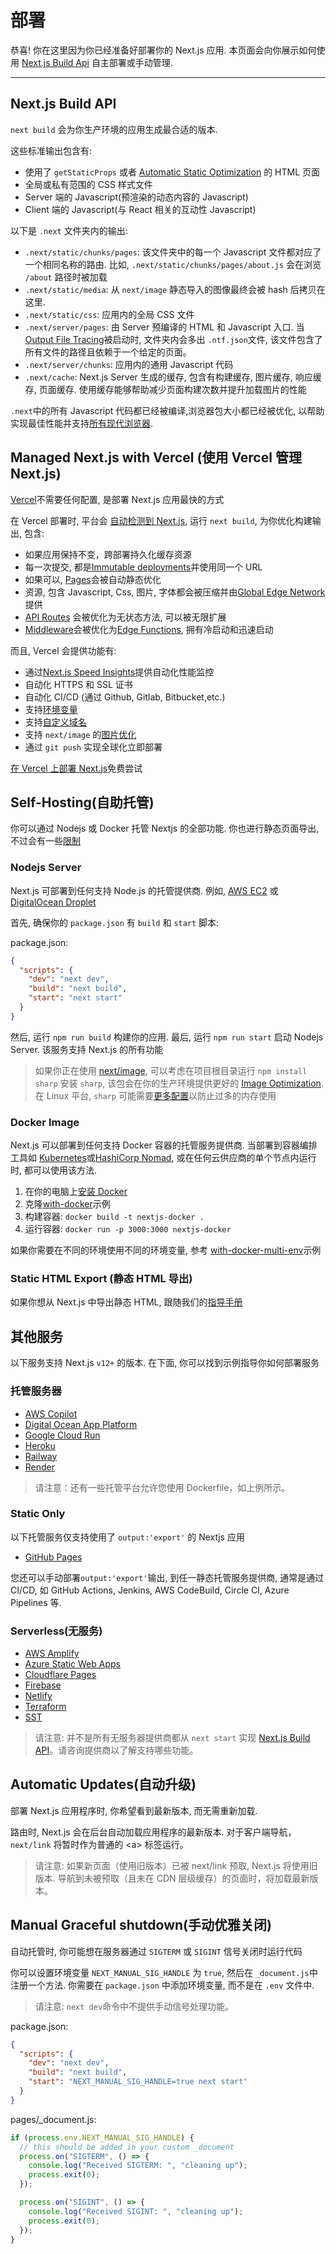 # 部署

恭喜! 你在这里因为你已经准备好部署你的 Next.js 应用. 本页面会向你展示如何使用 [Next.js Build Api](#nextjsBuildApi) 自主部署或手动管理.

---

## <span id="nextjsBuildApi">Next.js Build API

`next build` 会为你生产环境的应用生成最合适的版本.

这些标准输出包含有:

- 使用了 `getStaticProps` 或者 [Automatic Static Optimization](https://nextjs.org/docs/pages/building-your-application/rendering/automatic-static-optimization) 的 HTML 页面
- 全局或私有范围的 CSS 样式文件
- Server 端的 Javascript(预渲染的动态内容的 Javascript)
- Client 端的 Javascript(与 React 相关的互动性 Javascript)

以下是 `.next` 文件夹内的输出:

- `.next/static/chunks/pages`: 该文件夹中的每一个 Javascript 文件都对应了一个相同名称的路由. 比如, `.next/static/chunks/pages/about.js` 会在浏览 `/about` 路径时被加载
- `.next/static/media`: 从 `next/image` 静态导入的图像最终会被 hash 后拷贝在这里.
- `.next/static/css`: 应用内的全局 CSS 文件
- `.next/server/pages`: 由 Server 预编译的 HTML 和 Javascript 入口. 当 [Output File Tracing](https://nextjs.org/docs/pages/api-reference/next-config-js/output)被启动时, 文件夹内会多出 `.ntf.json`文件, 该文件包含了所有文件的路径且依赖于一个给定的页面。
- `.next/server/chunks`: 应用内的通用 Javascript 代码
- `.next/cache`: Next.js Server 生成的缓存, 包含有构建缓存, 图片缓存, 响应缓存, 页面缓存. 使用缓存能够帮助减少页面构建次数并提升加载图片的性能

`.next`中的所有 Javascript 代码都已经被编译,浏览器包大小都已经被优化, 以帮助实现最佳性能并支持[所有现代浏览器](https://nextjs.org/docs/architecture/supported-browsers).

## Managed Next.js with Vercel (使用 Vercel 管理 Next.js)

[Vercel](https://vercel.com/?utm_source=next-site&utm_medium=docs&utm_campaign=next-website)不需要任何配置, 是部署 Next.js 应用最快的方式

在 Vercel 部署时, 平台会 [自动检测到 Next.js](https://vercel.com/solutions/nextjs?utm_source=next-site&utm_medium=docs&utm_campaign=next-website), 运行 `next build`, 为你优化构建输出, 包含:

- 如果应用保持不变，跨部署持久化缓存资源
- 每一次提交, 都是[Immutable deployments](https://vercel.com/features/previews?utm_source=next-site&utm_medium=docs&utm_campaign=next-website)并使用同一个 URL
- 如果可以, [Pages](https://nextjs.org/docs/pages/building-your-application/rendering/automatic-static-optimization)会被自动静态优化
- 资源, 包含 Javascript, Css, 图片, 字体都会被压缩并由[Global Edge Network](https://vercel.com/features/infrastructure?utm_source=next-site&utm_medium=docs&utm_campaign=next-website)提供
- [API Routes](https://nextjs.org/docs/pages/building-your-application/routing/api-routes) 会被优化为无状态方法, 可以被无限扩展
- [Middleware](https://nextjs.org/docs/pages/building-your-application/routing/middleware)会被优化为[Edge Functions](https://vercel.com/features/edge-functions?utm_source=next-site&utm_medium=docs&utm_campaign=next-website), 拥有冷启动和迅速启动

而且, Vercel 会提供功能有:

- 通过[Next.js Speed Insights](https://vercel.com/analytics?utm_source=next-site&utm_medium=docs&utm_campaign=next-website)提供自动化性能监控
- 自动化 HTTPS 和 SSL 证书
- 自动化 CI/CD (通过 Github, Gitlab, Bitbucket,etc.)
- 支持[环境变量](https://vercel.com/docs/environment-variables?utm_source=next-site&utm_medium=docs&utm_campaign=next-website)
- 支持[自定义域名](https://vercel.com/docs/custom-domains?utm_source=next-site&utm_medium=docs&utm_campaign=next-website)
- 支持 `next/image` 的[图片优化](https://nextjs.org/docs/pages/building-your-application/optimizing/images)
- 通过 `git push` 实现全球化立即部署

[在 Vercel 上部署 Next.js](https://vercel.com/new/git/external?repository-url=https://github.com/vercel/next.js/tree/canary/examples/hello-world&project-name=hello-world&repository-name=hello-world&utm_source=next-site&utm_medium=docs&utm_campaign=next-website)免费尝试

## Self-Hosting(自助托管)

你可以通过 Nodejs 或 Docker 托管 Nextjs 的全部功能. 你也进行静态页面导出, 不过会有一些[限制](https://nextjs.org/docs/app/building-your-application/deploying/static-exports)

### Nodejs Server

Next.js 可部署到任何支持 Node.js 的托管提供商. 例如, [AWS EC2](https://aws.amazon.com/ec2/) 或 [DigitalOcean Droplet](https://www.digitalocean.com/products/droplets/)

首先, 确保你的 `package.json` 有 `build` 和 `start` 脚本:

package.json:

```json
{
  "scripts": {
    "dev": "next dev",
    "build": "next build",
    "start": "next start"
  }
}
```

然后, 运行 `npm run build` 构建你的应用. 最后, 运行 `npm run start` 启动 Nodejs Server. 该服务支持 Next.js 的所有功能

> 如果你正在使用 [next/image](https://nextjs.org/docs/pages/building-your-application/optimizing/images), 可以考虑在项目根目录运行 `npm install sharp` 安装 `sharp`, 该包会在你的生产环境提供更好的 [Image Optimization](https://nextjs.org/docs/pages/building-your-application/optimizing/images). 在 Linux 平台, `sharp` 可能需要[更多配置](https://sharp.pixelplumbing.com/install#linux-memory-allocator)以防止过多的内存使用

### Docker Image

Next.js 可以部署到任何支持 Docker 容器的托管服务提供商. 当部署到容器编排工具如 [Kubernetes](https://kubernetes.io/)或[HashiCorp Nomad](https://www.nomadproject.io/), 或在任何云供应商的单个节点内运行时, 都可以使用该方法.

1. 在你的电脑上[安装 Docker](https://docs.docker.com/get-docker/)
2. 克隆[with-docker](https://github.com/vercel/next.js/tree/canary/examples/with-docker)示例
3. 构建容器: `docker build -t nextjs-docker .`
4. 运行容器: `docker run -p 3000:3000 nextjs-docker`

如果你需要在不同的环境使用不同的环境变量, 参考 [with-docker-multi-env](https://github.com/vercel/next.js/tree/canary/examples/with-docker-multi-env)示例

### Static HTML Export (静态 HTML 导出)

如果你想从 Next.js 中导出静态 HTML, 跟随我们的[指导手册](https://nextjs.org/docs/app/building-your-application/deploying/static-exports)

## 其他服务

以下服务支持 Next.js `v12+` 的版本. 在下面, 你可以找到示例指导你如何部署服务

### 托管服务器

- [AWS Copilot](https://aws.github.io/copilot-cli/)
- [Digital Ocean App Platform](https://docs.digitalocean.com/tutorials/app-nextjs-deploy/)
- [Google Cloud Run](https://github.com/vercel/next.js/tree/canary/examples/with-docker)
- [Heroku](https://elements.heroku.com/buildpacks/mars/heroku-nextjs)
- [Railway](https://docs.railway.app/getting-started)
- [Render](https://render.com/docs/deploy-nextjs-app)

> 请注意：还有一些托管平台允许您使用 Dockerfile，如上例所示。

### Static Only

以下托管服务仅支持使用了 `output:'export'` 的 Nextjs 应用

- [GitHub Pages](https://github.com/vercel/next.js/tree/canary/examples/github-pages)

您还可以手动部署`output:'export'`输出, 到任一静态托管服务提供商, 通常是通过 CI/CD, 如 GitHub Actions, Jenkins, AWS CodeBuild, Circle CI, Azure Pipelines 等.

### Serverless(无服务)

- [AWS Amplify](https://aws.amazon.com/blogs/mobile/amplify-next-js-13/)
- [Azure Static Web Apps](https://learn.microsoft.com/en-us/azure/static-web-apps/nextjs)
- [Cloudflare Pages](https://developers.cloudflare.com/pages/framework-guides/deploy-a-nextjs-site/)
- [Firebase](https://firebase.google.com/docs/hosting/nextjs)
- [Netlify](https://docs.netlify.com/integrations/frameworks/next-js)
- [Terraform](https://github.com/milliHQ/terraform-aws-next-js)
- [SST](https://docs.sst.dev/start/nextjs)

> 请注意: 并不是所有无服务器提供商都从 `next start` 实现 [Next.js Build API](https://nextjs.org/docs/app/building-your-application/deploying#nextjs-build-api)。请咨询提供商以了解支持哪些功能。

## Automatic Updates(自动升级)

部署 Next.js 应用程序时, 你希望看到最新版本, 而无需重新加载.

路由时, Next.js 会在后台自动加载应用程序的最新版本. 对于客户端导航，`next/link` 将暂时作为普通的 \<a\> 标签运行。

> 请注意: 如果新页面（使用旧版本）已被 next/link 预取, Next.js 将使用旧版本. 导航到未被预取（且未在 CDN 层级缓存）的页面时，将加载最新版本。

## Manual Graceful shutdown(手动优雅关闭)

自动托管时, 你可能想在服务器通过 `SIGTERM` 或 `SIGINT` 信号关闭时运行代码

你可以设置环境变量 `NEXT_MANUAL_SIG_HANDLE` 为 `true`, 然后在 `_document.js`中注册一个方法. 你需要在 `package.json` 中添加环境变量, 而不是在 `.env` 文件中.

> 请注意: `next dev`命令中不提供手动信号处理功能。

package.json:

```json
{
  "scripts": {
    "dev": "next dev",
    "build": "next build",
    "start": "NEXT_MANUAL_SIG_HANDLE=true next start"
  }
}
```

pages/\_document.js:

```javascript
if (process.env.NEXT_MANUAL_SIG_HANDLE) {
  // this should be added in your custom _document
  process.on("SIGTERM", () => {
    console.log("Received SIGTERM: ", "cleaning up");
    process.exit(0);
  });

  process.on("SIGINT", () => {
    console.log("Received SIGINT: ", "cleaning up");
    process.exit(0);
  });
}
```
